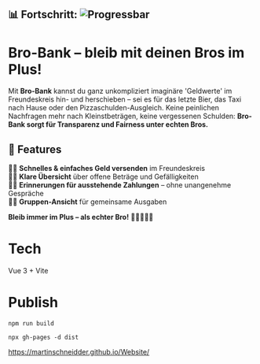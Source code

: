 ## 📊 Fortschritt: ![Progressbar](https://progress-bar.xyz/81/)

# Bro-Bank – bleib mit deinen Bros im Plus!

Mit **Bro-Bank** kannst du ganz unkompliziert imaginäre 'Geldwerte' im Freundeskreis hin- und herschieben – sei es für das letzte Bier, das Taxi nach Hause oder den Pizzaschulden-Ausgleich. Keine peinlichen Nachfragen mehr nach Kleinstbeträgen, keine vergessenen Schulden: **Bro-Bank sorgt für Transparenz und Fairness unter echten Bros.**

## 📌 Features

🤜🏻 **Schnelles & einfaches Geld versenden** im Freundeskreis  
🤜🏻 **Klare Übersicht** über offene Beträge und Gefälligkeiten  
🤜🏻 **Erinnerungen für ausstehende Zahlungen** – ohne unangenehme Gespräche  
🤜🏻 **Gruppen-Ansicht** für gemeinsame Ausgaben

**Bleib immer im Plus – als echter Bro!** 🤛🏻😎✌🏻

# Tech

Vue 3 + Vite

# Publish

`npm run build`

`npx gh-pages -d dist`

https://martinschneidder.github.io/Website/
